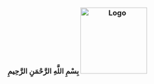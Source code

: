 <h3 align="center">
	بِسْمِ اللَّهِ الرَّحْمَنِ الرَّحِيمِ
	<img src="https://raw.githubusercontent.com/mustafakhalaf-git/mustafakhalaf-git/main/Bismillah.png" width="150" alt="Logo"/>
</h3>

  <!--
**mustafakhalaf-git/mustafakhalaf-git** is a ✨ _special_ ✨ repository because its `README.md` (this file) appears on your GitHub profile.

Here are some ideas to get you started:

- 🔭 I’m currently working on ...
- 🌱 I’m currently learning ...
- 👯 I’m looking to collaborate on ...
- 🤔 I’m looking for help with ...
- 💬 Ask me about ...
- 📫 How to reach me: ...
- 😄 Pronouns: ...
- ⚡ Fun fact: ...
-->
